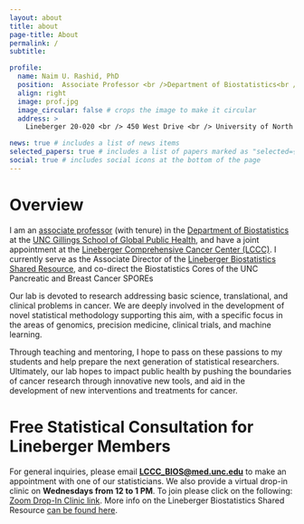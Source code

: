 ```yaml
---
layout: about
title: about
page-title: About
permalink: /
subtitle:

profile:
  name: Naim U. Rashid, PhD
  position:  Associate Professor <br />Department of Biostatistics<br />Gillings School of Global Public Health,<br /> Lineberger Comprehensive Cancer Center
  align: right
  image: prof.jpg
  image_circular: false # crops the image to make it circular
  address: >
    Lineberger 20-020 <br /> 450 West Drive <br /> University of North Carolina at Chapel Hill <br />Chapel Hill, NC, 27599

news: true # includes a list of news items
selected_papers: true # includes a list of papers marked as "selected={true}"
social: true # includes social icons at the bottom of the page
---
```

# Overview
I am an [associate professor](https://sph.unc.edu/adv_profile/naim-rashid-phd/) (with tenure) in the [Department of Biostatistics](https://sph.unc.edu/bios/biostatistics/) at the [UNC Gillings School of Global Public Health](https://sph.unc.edu/), and have a joint appointment at the [Lineberger Comprehensive Cancer Center (LCCC)](https://unclineberger.org/). I currently serve as the Associate Director of the [Lineberger Biostatistics Shared Resource](https://unclineberger.org/biostats/), and co-direct the Biostatistics Cores of the UNC Pancreatic and Breast Cancer SPOREs 

Our lab is devoted to research addressing basic science, translational, and clinical problems in cancer.  We are deeply involved in the development of novel statistical methodology supporting this aim, with a specific focus in the areas of genomics, precision medicine, clinical trials, and machine learning.  

Through teaching and mentoring, I hope to pass on these passions to my students and help prepare the next generation of statistical researchers.   Ultimately, our lab hopes to impact public health by pushing the boundaries of cancer research through innovative new tools, and aid in the development of new interventions and treatments for cancer.  

# Free Statistical Consultation for Lineberger Members

For general inquiries, please email **LCCC_BIOS@med.unc.edu** to make an appointment with one of our statisticians.  We also provide a virtual drop-in clinic on **Wednesdays from 12 to 1 PM**. To join please click on the following: [Zoom Drop-In Clinic link](https://zoom.us/j/98595369470).  More info on the Lineberger Biostatistics Shared Resource [can be found here](https://unclineberger.org/biostats/).

